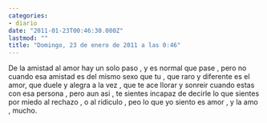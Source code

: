 ```yaml
---
categories:
- diario
date: "2011-01-23T00:46:30.000Z"
lastmod: ""
title: "Domingo, 23 de enero de 2011 a las 0:46"
---
```


De la amistad al amor hay un solo paso , y es normal que pase , pero no cuando esa amistad es del mismo sexo que tu , que raro y diferente es el amor, que duele y alegra a la vez , que te ace llorar y sonreir cuando estas con esa persona , pero aun asi , te sientes incapaz de decirle lo que sientes por miedo al rechazo , o al ridiculo , peo lo que yo siento es amor , y la amo , mucho.
